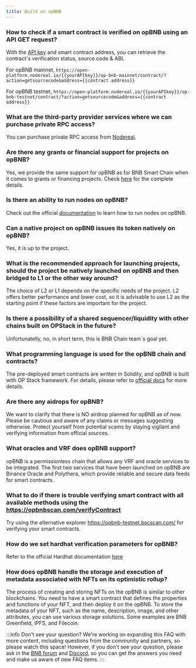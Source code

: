 ```yaml
---
title: Build on opBNB
---
```


### How to check if a smart contract is verified on opBNB using an API GET request?

With the [API key](https://nodereal.io/meganode) and smart contract address, you can retrieve the contract's verification status, source code & ABI.

For opBNB mainnet, `https://open-platform.nodereal.io/{{yourAPIkey}}/op-bnb-mainnet/contract/?action=getsourcecode&address={{contract address}}`

For opBNB testnet, `https://open-platform.nodereal.io/{{yourAPIkey}}/op-bnb-testnet/contract/?action=getsourcecode&address={{contract address}}`

### What are the third-party provider services where we can purchase private RPC access?

You can purchase private RPC access from [Nodereal](https://nodereal.io/meganode).

### Are there any grants or financial support for projects on opBNB?

Yes, we provide the same support for opBNB as for BNB Smart Chain when it comes to grants or financing projects. Check [here](https://www.bnbchain.org/en/developers/developer-programs) for the complete details.

### Is there an ability to run nodes on opBNB?

Check out the official [documentation](https://docs.bnbchain.org/opbnb-docs/docs/tutorials/running-a-testnet-node) to learn how to run nodes on opBNB.

### Can a native project on opBNB issues its token natively on opBNB?

Yes, it is up to the project.

### What is the recommended approach for launching projects, should the project be natively launched on opBNB and then bridged to L1 or the other way around?

The choice of L2 or L1 depends on the specific needs of the project. L2 offers better performance and lower cost, so it is advisable to use L2 as the starting point if these factors are important for the project.

### Is there a possibility of a shared sequencer/liquidity with other chains built on OPStack in the future?

Unfortunatelly, no, in short term, this is BNB Chain team`s goal yet.

### What programming language is used for the opBNB chain and contracts?

The pre-deployed smart contracts are written in Solidity, and opBNB is built with OP Stack framework. For details, please refer to [official docs](https://docs.bnbchain.org/opbnb-docs/docs/core-concepts/why-opstack) for more details.

### Are there any aidrops for opBNB?

We want to clarify that there is NO airdrop planned for opBNB as of now. Please be cautious and aware of any claims or messages suggesting otherwise. Protect yourself from potential scams by staying vigilant and verifying information from official sources.

### What oracles and VRF does opBNB support?

opBNB is a permissionless chain that allows any VRF and oracle services to be integrated. The
first two services that have been launched on opBNB are Binance Oracle and Polythera, which
provide reliable and secure data feeds for smart contracts.

### What to do if there is trouble verifying smart contract with all available methods using the <https://opbnbscan.com/verifyContract>

Try using the alternative explorer <https://opbnb-testnet.bscscan.com/> for verifying your smart contracts.

### How do we set hardhat verification parameters for opBNB?

Refer to the official Hardhat documentation [here](https://hardhat.org/hardhat-runner/plugins/nomicfoundation-hardhat-verify#adding-support-for-other-networks)

### How does opBNB handle the storage and execution of metadata associated with NFTs on its optimistic rollup?

The process of creating and storing NFTs on the opBNB is similar to other blockchains. You need to have a smart contract that defines the properties and functions of your NFT, and then deploy it on the opBNB. To store the metadata of your NFT, such as the name, description, image, and other attributes, you can use various storage solutions. Some examples are BNB Greenfield, IPFS, and Filecoin.

:::info Don't see your question?
We're working on expanding this FAQ with more content, including questions from the community and partners, so please watch this space! However, if you don't see your question, please ask in the [BNB forum](https://forum.bnbchain.org/) and [Discord](https://discord.com/invite/bnbchain
), so you can get the answers you need and make us aware of new FAQ items.
:::